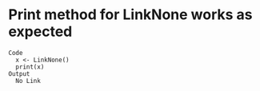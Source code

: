 # Print method for LinkNone works as expected

    Code
      x <- LinkNone()
      print(x)
    Output
      No Link
      

